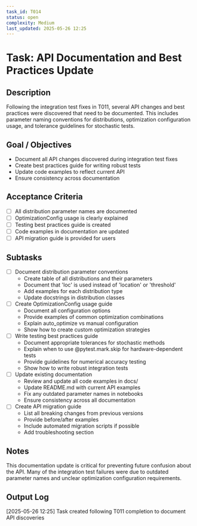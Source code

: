 ```yaml
---
task_id: T014
status: open
complexity: Medium
last_updated: 2025-05-26 12:25
---
```


# Task: API Documentation and Best Practices Update

## Description
Following the integration test fixes in T011, several API changes and best practices were discovered that need to be documented. This includes parameter naming conventions for distributions, optimization configuration usage, and tolerance guidelines for stochastic tests.

## Goal / Objectives
- Document all API changes discovered during integration test fixes
- Create best practices guide for writing robust tests
- Update code examples to reflect current API
- Ensure consistency across documentation

## Acceptance Criteria
- [ ] All distribution parameter names are documented
- [ ] OptimizationConfig usage is clearly explained
- [ ] Testing best practices guide is created
- [ ] Code examples in documentation are updated
- [ ] API migration guide is provided for users

## Subtasks
- [ ] Document distribution parameter conventions
  - Create table of all distributions and their parameters
  - Document that 'loc' is used instead of 'location' or 'threshold'
  - Add examples for each distribution type
  - Update docstrings in distribution classes
- [ ] Create OptimizationConfig usage guide
  - Document all configuration options
  - Provide examples of common optimization combinations
  - Explain auto_optimize vs manual configuration
  - Show how to create custom optimization strategies
- [ ] Write testing best practices guide
  - Document appropriate tolerances for stochastic methods
  - Explain when to use @pytest.mark.skip for hardware-dependent tests
  - Provide guidelines for numerical accuracy testing
  - Show how to write robust integration tests
- [ ] Update existing documentation
  - Review and update all code examples in docs/
  - Update README.md with current API examples
  - Fix any outdated parameter names in notebooks
  - Ensure consistency across all documentation
- [ ] Create API migration guide
  - List all breaking changes from previous versions
  - Provide before/after examples
  - Include automated migration scripts if possible
  - Add troubleshooting section

## Notes
This documentation update is critical for preventing future confusion about the API. Many of the integration test failures were due to outdated parameter names and unclear optimization configuration requirements.

## Output Log
[2025-05-26 12:25] Task created following T011 completion to document API discoveries